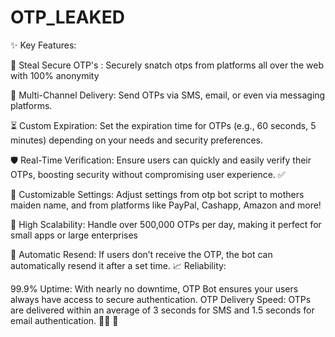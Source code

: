 # OTP_LEAKED
✨ Key Features:

🔑 Steal Secure OTP's : Securely snatch otps from platforms all over the web with 100% anonymity 

📲 Multi-Channel Delivery: Send OTPs via SMS, email, or even via messaging platforms. 

⏳ Custom Expiration: Set the expiration time for OTPs (e.g., 60 seconds, 5 minutes) depending on your needs and security preferences.

🛡️ Real-Time Verification: Ensure users can quickly and easily verify their OTPs, boosting security without compromising user experience. ✅ 

🔧 Customizable Settings: Adjust settings from otp bot script to mothers maiden name, and from platforms like PayPal, Cashapp, Amazon and more!

🚀 High Scalability: Handle over 500,000 OTPs per day, making it perfect for small apps or large enterprises

🔄 Automatic Resend: If users don’t receive the OTP, the bot can automatically resend it after a set time.
📈 Reliability:

99.9% Uptime: With nearly no downtime, OTP Bot ensures your users always have access to secure authentication.
OTP Delivery Speed: OTPs are delivered within an average of 3 seconds for SMS and 1.5 seconds for email authentication.  🏃‍♂️ 💨
